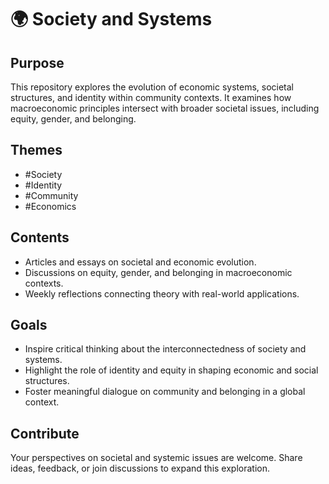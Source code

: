 # 🌍 Society and Systems

## Purpose
This repository explores the evolution of economic systems, societal structures, and identity within community contexts. It examines how macroeconomic principles intersect with broader societal issues, including equity, gender, and belonging.

## Themes
- #Society
- #Identity
- #Community
- #Economics

## Contents
- Articles and essays on societal and economic evolution.
- Discussions on equity, gender, and belonging in macroeconomic contexts.
- Weekly reflections connecting theory with real-world applications.

## Goals
- Inspire critical thinking about the interconnectedness of society and systems.
- Highlight the role of identity and equity in shaping economic and social structures.
- Foster meaningful dialogue on community and belonging in a global context.

## Contribute
Your perspectives on societal and systemic issues are welcome. Share ideas, feedback, or join discussions to expand this exploration.
